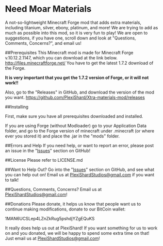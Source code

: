 Need Moar Materials
===========================

A not-so-lightweight Minecraft Forge mod that adds extra materials, including titanium, silver, ebony, platinum, and more! We are trying to add as much as possible into this mod, so it is very fun to play! We are open to suggestions, if you have one, scroll down and look at "Questions, Comments, Concerns?", and email us!

##Prerequisites
This Minecraft mod is made for Minecraft Forge v.10.12.2.1147, which you can download at the link below.
http://files.minecraftforge.net/
You have to get the latest 1.7.2 download of the Forge.

**It is very important that you get the 1.7.2 version of Forge, or it will not work!!**
 
Also, go to the "Releases" in GitHub, and download the version of the mod you want.
https://github.com/PlexiShard/Xtra-materials-mod/releases
 
##Installing
 
First, make sure you have all prerequisites downloaded and installed.
 
If you are using Forge (without Modloader) go to your Application Data folder, and go to the Forge version of minecraft  under .minecraft (or where ever you stored it) and place the .jar in the "mods" folder.

##Errors and Help
If you need help, or want to report an error, please post an issue in the "[Issues](https://github.com/PlexiShard/Need-Moar-Materials/issues)" section on GitHub!

##License
Please refer to LICENSE.md

##Want to Help Out?
Go into the "[Issues](https://github.com/PlexiShard/Need-Moar-Materials/issues)" section on GitHub, and see what you can help out on! Email us at PlexiShardStudios@gmail.com if you want to talk!

##Questions, Comments, Concerns?
Email us at PlexiShardStudios@gmail.com!

##Donations
Please donate, it helps us know that people want us to continue making modifications, donate to our BitCoin wallet:

1MAN6UCSLep4LZnZkRug5pshdjYZgEQuKS

It really does help us out at PlexiShard!
If you want something for us to work on and you donated, we will be happy to spend some extra time on that! Just email us at PlexiShardStudios@gmail.com!
